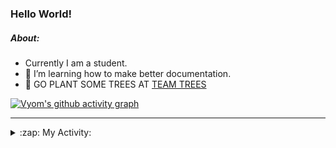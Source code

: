 ### Hello World!

##### About:
- Currently I am a student.
- 🌱 I’m learning how to make better documentation.
- 🌱 GO PLANT SOME TREES AT [TEAM TREES](https://teamtrees.org/)

[![Vyom's github activity graph](https://activity-graph.herokuapp.com/graph?username=Vyvy-vi)](https://github.com/ashutosh00710/github-readme-activity-graph)

---
<details>
  <summary>:zap: My Activity:</summary>
  
<!--START_SECTION:waka-->
![Code Time](http://img.shields.io/badge/Code%20Time-937%20hrs%2023%20mins-blue)

**I'm a Night 🦉** 

```text
🌞 Morning    95 commits     ███░░░░░░░░░░░░░░░░░░░░░░   13.67% 
🌆 Daytime    169 commits    ██████░░░░░░░░░░░░░░░░░░░   24.32% 
🌃 Evening    229 commits    ████████░░░░░░░░░░░░░░░░░   32.95% 
🌙 Night      202 commits    ███████░░░░░░░░░░░░░░░░░░   29.06%

```
📅 **I'm Most Productive on Sunday** 

```text
Monday       100 commits    ███░░░░░░░░░░░░░░░░░░░░░░   14.39% 
Tuesday      114 commits    ████░░░░░░░░░░░░░░░░░░░░░   16.4% 
Wednesday    86 commits     ███░░░░░░░░░░░░░░░░░░░░░░   12.37% 
Thursday     101 commits    ███░░░░░░░░░░░░░░░░░░░░░░   14.53% 
Friday       103 commits    ███░░░░░░░░░░░░░░░░░░░░░░   14.82% 
Saturday     74 commits     ██░░░░░░░░░░░░░░░░░░░░░░░   10.65% 
Sunday       117 commits    ████░░░░░░░░░░░░░░░░░░░░░   16.83%

```


📊 **This Week I Spent My Time On** 

```text
🔥 Editors: 
VS Code                  3 hrs 41 mins       █████████████████████████   100.0%

🐱‍💻 Projects: 
assignments              1 hr 28 mins        ██████████░░░░░░░░░░░░░░░   40.17% 
CSF                      1 hr 3 mins         ███████░░░░░░░░░░░░░░░░░░   28.64% 
discord-bot              49 mins             █████░░░░░░░░░░░░░░░░░░░░   22.36% 
praise                   19 mins             ██░░░░░░░░░░░░░░░░░░░░░░░   8.83%

```


 Last Updated on 01/11/2022 14:09:55 UTC
<!--END_SECTION:waka-->
</details>

